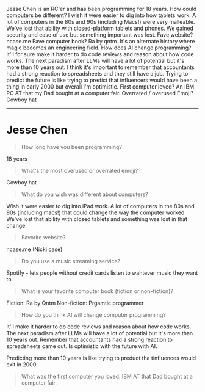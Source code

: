 Jesse Chen is an RC'er and has been programming for 18 years.
How could computers be different? I wish it were easier to dig into how tablets work. A lot of computers in the 80s and 90s (including Macs!) were very malleable. We've lost that ability with closed-platform tablets and phones. We gained security and ease of use but something important was lost.
Fave website? ncase.me
Fave computer book? Ra by qntm. It's an alternate history where magic becomes an engineering field.
How does AI change programming? It'll for sure make it harder to do code reviews and reason about how code works. The next paradism after LLMs will have a lot of potential but it's more than 10 years out. I think it's important to remember that accountants had a strong reaction to spreadsheets and they still have a job. Trying to predict the future is like trying to predict that influencers would have been a thing in early 2000 but overall I'm optimistic.
First computer loved? An IBM PC AT that my Dad bought at a computer fair.
Overrated / overused Emoji? Cowboy hat

---

# Jesse Chen

> How long have you been programming?

18 years

> What's the most overused or overrated emoji?

Cowboy hat

> What do you wish was different about computers?

Wish it were easier to dig into iPad work. A lot of computers in the 80s and 90s (including macs!) that could change the way the computer worked. We've lost that ability with closed tablets and something was lost in that change.

> Favorite website?

ncase.me (Nicki case)

> Do you use a music streaming service?

Spotify - lets people without credit cards listen to wahtever music they want to.

> What is your favorite computer book (fiction or non-fiction)?

Fiction: Ra by Qntm
Non-fiction: Prgamtic programmer

> How do you think AI will change computer programming?

It'll make it harder to do code reviews and reason about how code works. The next paradism after LLMs will have a lot of potential but it's more than 10 years out. Remember that accountants had a strong reaction to spreadsheets came out. Is optimistic with the future with AI.

Predicting more than 10 years is like trying to preduct tha tinfluences would exit in 2000.

> What was the first computer you loved.
IBM AT that Dad bought at a computer fair.
